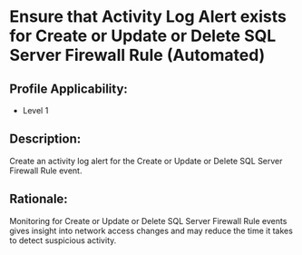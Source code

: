 # Ensure that Activity Log Alert exists for Create or Update or Delete SQL Server Firewall Rule (Automated)

## Profile Applicability:

- Level 1

## Description:

Create an activity log alert for the Create or Update or Delete SQL Server Firewall Rule event.

## Rationale:

Monitoring for Create or Update or Delete SQL Server Firewall Rule events gives insight into network access changes and may reduce the time it takes to detect suspicious activity. 